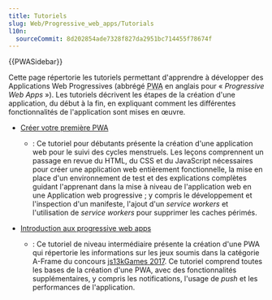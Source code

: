 ```yaml
---
title: Tutoriels
slug: Web/Progressive_web_apps/Tutorials
l10n:
  sourceCommit: 8d202854ade7328f827da2951bc714455f78674f
---
```


{{PWASidebar}}

Cette page répertorie les tutoriels permettant d'apprendre à développer des Applications Web Progressives (abbrégé <abbr title="Progressive Web Apps">PWA</abbr> en anglais pour «&nbsp;<i lang="en">Progressive Web Apps</i>&nbsp;»). Les tutoriels décrivent les étapes de la création d'une application, du début à la fin, en expliquant comment les différentes fonctionnalités de l'application sont mises en œuvre.

- [Créer votre première PWA](/fr/docs/Web/Progressive_web_apps/Tutorials/CycleTracker)

  - : Ce tutoriel pour débutants présente la création d'une application web pour le suivi des cycles menstruels. Les leçons comprennent un passage en revue du HTML, du CSS et du JavaScript nécessaires pour créer une application web entièrement fonctionnelle, la mise en place d'un environnement de test et des explications complètes guidant l'apprenant dans la mise à niveau de l'application web en une Application web progressive&nbsp;; y compris le développement et l'inspection d'un manifeste, l'ajout d'un <i lang="en">service workers</i> et l'utilisation de <i lang="en">service workers</i> pour supprimer les caches périmés.

- [Introduction aux progressive web apps](/fr/docs/Web/Progressive_web_apps/Tutorials/js13kGames)

  - : Ce tutoriel de niveau intermédiaire présente la création d'une PWA qui répertorie les informations sur les jeux soumis dans la catégorie A-Frame du concours [js13kGames 2017](https://2017.js13kgames.com/). Ce tutoriel comprend toutes les bases de la création d'une PWA, avec des fonctionnalités supplémentaires, y compris les notifications, l'usage de <i lang="en">push</i> et les performances de l'application.
